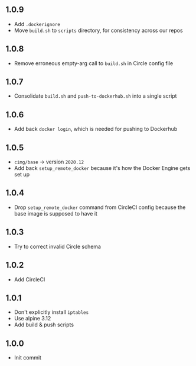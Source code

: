 ## 1.0.9
* Add `.dockerignore`
* Move `build.sh` to `scripts` directory, for consistency across our repos

## 1.0.8
* Remove erroneous empty-arg call to `build.sh` in Circle config file

## 1.0.7
* Consolidate `build.sh` and `push-to-dockerhub.sh` into a single script

## 1.0.6
* Add back `docker login`, which is needed for pushing to Dockerhub

## 1.0.5
* `cimg/base` -> version `2020.12`
* Add back `setup_remote_docker` because it's how the Docker Engine gets set up

## 1.0.4
* Drop `setup_remote_docker` command from CircleCI config because the base image is supposed to have it

## 1.0.3
* Try to correct invalid Circle schema

## 1.0.2
* Add CircleCI

## 1.0.1
* Don't explicitly install `iptables`
* Use alpine 3.12
* Add build & push scripts

## 1.0.0
* Init commit
